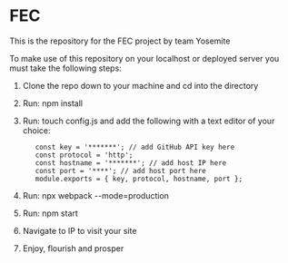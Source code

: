 # FEC
This is the repository for the FEC project by team Yosemite

To make use of this repository on your localhost or deployed server you must take the following steps:

1. Clone the repo down to your machine and cd into the directory
2. Run: npm install
3. Run: touch config.js and add the following with a text editor of your choice:

          const key = '*******'; // add GitHub API key here
          const protocol = 'http';
          const hostname = '*******'; // add host IP here
          const port = '****'; // add host port here
          module.exports = { key, protocol, hostname, port };
          
4. Run: npx webpack --mode=production
5. Run: npm start
6. Navigate to IP to visit your site
7. Enjoy, flourish and prosper

